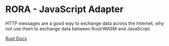 # RORA - JavaScript Adapter

HTTP messages are a good way to exchange data across the Internet, why not use them to exchange data between Rust/WASM and JavaScript.

[Rust Docs](https://docs.rs/rora-javascript-adapter/0.0.1/rora_javascript_adapter/)